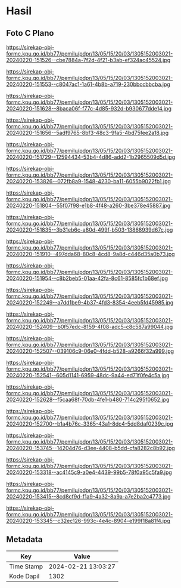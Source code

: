 # Hasil

## Foto C Plano

https://sirekap-obj-formc.kpu.go.id/bb77/pemilu/pdpr/13/05/15/20/03/1305152003021-20240220-151526--cbe7884a-7f2d-4f21-b3ab-ef324ac45524.jpg

https://sirekap-obj-formc.kpu.go.id/bb77/pemilu/pdpr/13/05/15/20/03/1305152003021-20240220-151553--c8047ac1-1a61-4b8b-a719-230bbccbbcba.jpg

https://sirekap-obj-formc.kpu.go.id/bb77/pemilu/pdpr/13/05/15/20/03/1305152003021-20240220-151628--8baca06f-f77c-4d85-932d-b930677dde14.jpg

https://sirekap-obj-formc.kpu.go.id/bb77/pemilu/pdpr/13/05/15/20/03/1305152003021-20240220-151656--5adf9765-8bf3-48c3-9fa5-4bd75fee2a18.jpg

https://sirekap-obj-formc.kpu.go.id/bb77/pemilu/pdpr/13/05/15/20/03/1305152003021-20240220-151729--12594434-53b4-4d86-add2-1b2965509d5d.jpg

https://sirekap-obj-formc.kpu.go.id/bb77/pemilu/pdpr/13/05/15/20/03/1305152003021-20240220-153826--072fb8a9-1548-4230-ba11-6055b9022fb1.jpg

https://sirekap-obj-formc.kpu.go.id/bb77/pemilu/pdpr/13/05/15/20/03/1305152003021-20240220-151804--55f07f98-e1b8-4f48-a260-3be378e45887.jpg

https://sirekap-obj-formc.kpu.go.id/bb77/pemilu/pdpr/13/05/15/20/03/1305152003021-20240220-151835--3b31eb6c-a80d-499f-b503-13868939d67c.jpg

https://sirekap-obj-formc.kpu.go.id/bb77/pemilu/pdpr/13/05/15/20/03/1305152003021-20240220-151910--497dda68-80c8-4cd8-9a8d-c446d35a0b73.jpg

https://sirekap-obj-formc.kpu.go.id/bb77/pemilu/pdpr/13/05/15/20/03/1305152003021-20240220-151954--c8b2beb5-01aa-42fa-8c61-8585fc1b68ef.jpg

https://sirekap-obj-formc.kpu.go.id/bb77/pemilu/pdpr/13/05/15/20/03/1305152003021-20240220-152249--a7dd1be9-4b37-4fd3-8354-4eeb5fd45985.jpg

https://sirekap-obj-formc.kpu.go.id/bb77/pemilu/pdpr/13/05/15/20/03/1305152003021-20240220-152409--b0f57edc-8159-4f08-adc5-c8c587a99044.jpg

https://sirekap-obj-formc.kpu.go.id/bb77/pemilu/pdpr/13/05/15/20/03/1305152003021-20240220-152507--039106c9-06e0-4fdd-b528-a9266f32a999.jpg

https://sirekap-obj-formc.kpu.go.id/bb77/pemilu/pdpr/13/05/15/20/03/1305152003021-20240220-152541--605d1141-6959-48dc-9a44-ed71f0fe4c5a.jpg

https://sirekap-obj-formc.kpu.go.id/bb77/pemilu/pdpr/13/05/15/20/03/1305152003021-20240220-152628--f5caa68f-70db-4fe1-b480-714c295f0652.jpg

https://sirekap-obj-formc.kpu.go.id/bb77/pemilu/pdpr/13/05/15/20/03/1305152003021-20240220-152700--b1a4b76c-3365-43a1-8dc4-5dd8daf0239c.jpg

https://sirekap-obj-formc.kpu.go.id/bb77/pemilu/pdpr/13/05/15/20/03/1305152003021-20240220-153745--14204d76-d3ee-4408-b5dd-cfa8282c8b92.jpg

https://sirekap-obj-formc.kpu.go.id/bb77/pemilu/pdpr/13/05/15/20/03/1305152003021-20240220-153318--ac4145c9-a0e4-4439-99b5-78f0a95c5fa9.jpg

https://sirekap-obj-formc.kpu.go.id/bb77/pemilu/pdpr/13/05/15/20/03/1305152003021-20240220-153415--8cd8cf9d-f1a9-4a32-8a9a-a7e2ba2c4773.jpg

https://sirekap-obj-formc.kpu.go.id/bb77/pemilu/pdpr/13/05/15/20/03/1305152003021-20240220-153345--c32ec126-993c-4e4c-8904-e199f18a81f4.jpg


## Metadata

| Key        | Value               |
| ---------- | ------------------- |
| Time Stamp | 2024-02-21 13:03:27 |
| Kode Dapil | 1302                |



